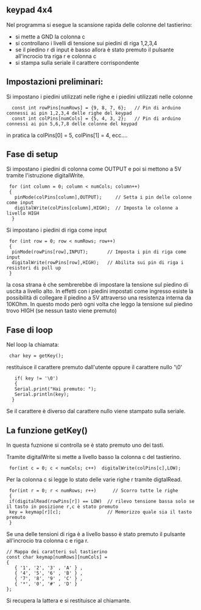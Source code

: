 ## keypad 4x4

Nel programma si esegue la scansione rapida delle colonne del tastierino:

- si mette a GND la colonna c
- si controllano i livelli di tensione sui piedini di riga 1,2,3,4
- se il piedino r di input è basso allora è stato premuto il pulsante all'incrocio tra riga r e colonna c 
- si stampa sulla seriale il carattere corrispondente

## Impostazioni preliminari:

Si impostano i piedini utilizzati nelle righe e i piedini utilizzati nelle colonne

      const int rowPins[numRows] = {9, 8, 7, 6};   // Pin di arduino connessi ai pin 1,2,3,4 delle righe del keypad
      const int colPins[numCols] = {5, 4, 3, 2};   // Pin di arduino connessi ai pin 5,6,7,8 delle colonne del keypad

in pratica la colPins[0] = 5, colPins[1] = 4, ecc.... 

## Fase di setup

Si impostano i piedini di colonna come OUTPUT e poi si mettono a 5V tramite l'istruzione digitalWrite.

     for (int column = 0; column < numCols; column++)
     {
       pinMode(colPins[column],OUTPUT);     // Setta i pin delle colonne come input
       digitalWrite(colPins[column],HIGH);  // Imposta le colonne a livello HIGH 
      }

Si impostano i piedini di riga come input

     for (int row = 0; row < numRows; row++)
     {
      pinMode(rowPins[row],INPUT);       // Imposta i pin di riga come input
      digitalWrite(rowPins[row],HIGH);   // Abilita sui pin di riga i resistori di pull up 
     }

la cosa strana è che sembrerebbe di impostare la tensione sul piedino di uscita a livello alto. In effetti con i piedini impostati come ingresso esiste la possibilità di collegare il piedino a 5V attraverso una resistenza interna da 10KOhm.
In questo modo però ogni volta che leggo la tensione sul piedino trovo HIGH (se nessun tasto viene premuto)



## Fase di loop

Nel loop la chiamata:

     char key = getKey();
     
restituisce il carattere premuto dall'utente oppure il carattere nullo '\0'
      
       if( key != '\0') 
       {   
       Serial.print("Hai premuto: ");
       Serial.println(key);
      }
Se il carattere è diverso dal carattere nullo viene stampato sulla seriale.

## La funzione getKey()

In questa fuznione si controlla se è stato premuto uno dei tasti.

Tramite digitalWrite si mette a livello basso la colonna c del tastierino. 

     for(int c = 0; c < numCols; c++)  digitalWrite(colPins[c],LOW); 

Per la colonna c si legge lo stato delle varie righe r tramite digtalRead. 


     for(int r = 0; r < numRows; r++)      // Scorro tutte le righe
     {
     if(digitalRead(rowPins[r]) == LOW)  // rilevo tensione bassa solo se il tasto in posizione r,c è stato premuto 
     key = keymap[r][c];                 // Memorizzo quale sia il tasto premuto
     }


Se una delle tensioni di riga è a livello basso è stato premuto il pulsante all'incrocio tra colonna c e riga r. 

    // Mappa dei caratteri sul tastierino
    const char keymap[numRows][numCols] = 
    {
       { '1', '2', '3' , 'A' } ,
       { '4', '5', '6' , 'B' } ,
       { '7', '8', '9' , 'C' } ,
       { '*', '0', '#' , 'D' }
    };
    
  Si recupera la lattera e si restituisce al chiamante.

